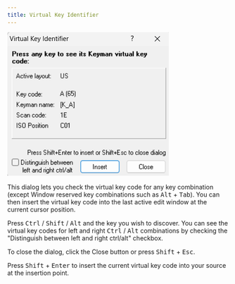 ```yaml
---
title: Virtual Key Identifier
---
```


![Virtual Key Identifier dialog](../images/ui/frmKeyTest.png)

This dialog lets you check the virtual key code for any key combination
(except Window reserved key combinations such as
<kbd>Alt</kbd> + <kbd>Tab</kbd>). You can then
insert the virtual key code into the last active edit window at the
current cursor position.

Press
<kbd>Ctrl</kbd> / <kbd>Shift</kbd> / <kbd>Alt</kbd>
and the key you wish to discover. You can see the virtual key codes for
left and right <kbd>Ctrl</kbd> / <kbd>Alt</kbd> combinations by checking the "Distinguish between left and right ctrl/alt" checkbox.

To close the dialog, click the Close button or press
<kbd>Shift</kbd> + <kbd>Esc</kbd>.

Press <kbd>Shift</kbd> + <kbd>Enter</kbd> to insert the current virtual key code into your source at the insertion point.